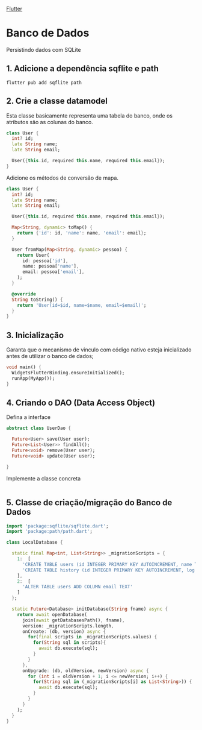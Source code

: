 [Flutter](https://github.com/leofds/flutter-class/blob/master/flutter/README.md)

# Banco de Dados

Persistindo dados com SQLite

## 1. Adicione a dependência sqflite e path

```whell
flutter pub add sqflite path
```

## 2. Crie a classe datamodel

Esta classe basicamente representa uma tabela do banco, onde os atributos são as colunas do banco.

```dart
class User {
  int? id;
  late String name;
  late String email;

  User({this.id, required this.name, required this.email});
}
```

Adicione os métodos de conversão de mapa.

```dart
class User {
  int? id;
  late String name;
  late String email;

  User({this.id, required this.name, required this.email});

  Map<String, dynamic> toMap() {
    return {'id': id, 'name': name, 'email': email};
  }

  User fromMap(Map<String, dynamic> pessoa) {
    return User(
      id: pessoa['id'],
      name: pessoa['name'],
      email: pessoa['email'],
    );
  }

  @override
  String toString() {
    return 'User(id=$id, name=$name, email=$email)';
  }
}
```

## 3. Inicialização

Garanta que o mecanismo de vinculo com código nativo esteja inicializado antes de utilizar o banco de dados;

```dart
void main() {
  WidgetsFlutterBinding.ensureInitialized();
  runApp(MyApp());
}
```

## 4. Criando o DAO (Data Access Object)

Defina a interface

```dart
abstract class UserDao {

  Future<User> save(User user);
  Future<List<User>> findAll();
  Future<void> remove(User user);
  Future<void> update(User user);

}
```

Implemente a classe concreta

```dart

```

## 5. Classe de criação/migração do Banco de Dados

```dart
import 'package:sqflite/sqflite.dart';
import 'package:path/path.dart';

class LocalDatabase {

  static final Map<int, List<String>> _migrationScripts = {
    1:  [
      'CREATE TABLE users (id INTEGER PRIMARY KEY AUTOINCREMENT, name TEXT)',
      'CREATE TABLE history (id INTEGER PRIMARY KEY AUTOINCREMENT, log TEXT)',
    ],
    2:  [
      'ALTER TABLE users ADD COLUMN email TEXT'
    ]
  };

  static Future<Database> initDatabase(String fname) async {
    return await openDatabase(
      join(await getDatabasesPath(), fname),
      version: _migrationScripts.length,
      onCreate: (db, version) async {
        for(final scripts in _migrationScripts.values) {
          for(String sql in scripts){
            await db.execute(sql);
          }
        }
      },
      onUpgrade: (db, oldVersion, newVersion) async {
        for (int i = oldVersion + 1; i <= newVersion; i++) {
          for(String sql in (_migrationScripts[i] as List<String>)) {
            await db.execute(sql);
          }
        }
      }
    );
  }
}
```
